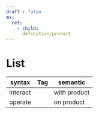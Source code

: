 ```yaml
---
draft : false
mx:
  ref:
    - child:
      definition/product
---
```



# List
|syntax|Tag|semantic|
|-|-|-|
|interact||with product
|operate||on product
